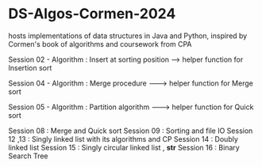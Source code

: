 # DS-Algos-Cormen-2024
hosts implementations of data structures in Java and Python, inspired by Cormen's book of algorithms and coursework from CPA

Session 02 - 
Algorithm : Insert at sorting position --> helper function for Insertion sort

Session 04 - 
Algorithm : Merge procedure ---> helper function for  Merge sort

Session 05 - 
Algorithm : Partition algorithm ---> helper function for  Quick sort


Session 08 : Merge and Quick sort
Session 09 : 
	Sorting and file IO
Session 12 ,13 : Singly linked list with its algorithms  and CP
Session 14 : Doubly linked list
Session 15 : Singly circular linked list , __str__
Session 16 : Binary Search Tree